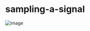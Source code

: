 # sampling-a-signal


![image](https://user-images.githubusercontent.com/108411357/194404197-56078fcf-b88a-4cb8-ab5e-72e9697312ad.png)
